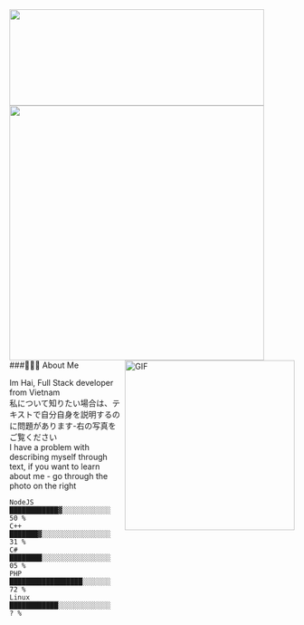 <img width=450 height=170 align="left" src="https://github-readme-stats.vercel.app/api?username=whoishina&theme=midnight-purple&show_icons=true&bg_color=0D1117&hide_border=true" />
<img align="center" width=450 src="https://github-readme-stats.vercel.app/api/top-langs/?username=whoishina&theme=midnight-purple&layout=compact&bg_color=0D1117&hide_border=true" />
<img align="right" alt="GIF" src="https://files.catbox.moe/500wf4.jpg" width="300" />
<br/>
###👨🏻‍💻 About Me 

Im Hai, Full Stack developer from Vietnam <br/>
私について知りたい場合は、テキストで自分自身を説明するのに問題があります-右の写真をご覧ください <br/>
I have a problem with describing myself through text, if you want to learn about me - go through the photo on the right


```text
NodeJS          ████████████▓░░░░░░░░░░░░   50 % 
C++             ███████▓░░░░░░░░░░░░░░░░░   31 % 
C#              ████████░░░░░░░░░░░░░░░░░   05 % 
PHP             ██████████████████░░░░░░░   72 % 
Linux           ████████████░░░░░░░░░░░░░   ? % 
```
